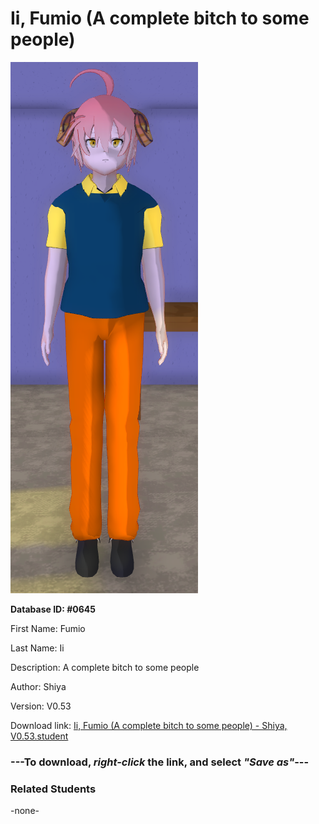 # Ii, Fumio (A complete bitch to some people)

<img src="../../Files/Images/Ii, Fumio (A complete bitch to some people).png" title="Ii, Fumio (A complete bitch to some people) - Shiya, V0.53">

**Database ID: #0645**

First Name: Fumio

Last Name: Ii

Description: A complete bitch to some people

Author: Shiya

Version: V0.53

Download link: <a href="https://raw.githubusercontent.com/Arbiter1223/Daigaku-Gurashi-Custom-Students/master/Files/Student%20Files/Ii%2C%20Fumio%20(A%20complete%20bitch%20to%20some%20people)%20-%20Shiya%2C%20V0.53.student">Ii, Fumio (A complete bitch to some people) - Shiya, V0.53.student</a>

### ---**To download, _right-click_ the link, and select _"Save as"_**---

### Related Students

-none-
